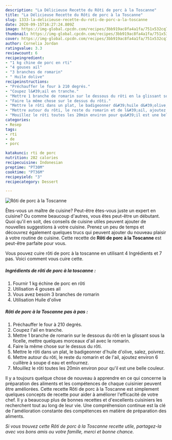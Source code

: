 ```yaml
---
description: "La Délicieuse Recette du Rôti de porc à la Toscanne"
title: "La Délicieuse Recette du Rôti de porc à la Toscanne"
slug: 1333-la-delicieuse-recette-du-roti-de-porc-a-la-toscanne
date: 2020-09-15T16:27:24.809Z
image: https://img-global.cpcdn.com/recipes/3bb919ac8fa4a1fa/751x532cq70/roti-de-porc-a-la-toscanne-photo-principale-de-la-recette.jpg
thumbnail: https://img-global.cpcdn.com/recipes/3bb919ac8fa4a1fa/751x532cq70/roti-de-porc-a-la-toscanne-photo-principale-de-la-recette.jpg
cover: https://img-global.cpcdn.com/recipes/3bb919ac8fa4a1fa/751x532cq70/roti-de-porc-a-la-toscanne-photo-principale-de-la-recette.jpg
author: Cornelia Jordan
ratingvalue: 3.3
reviewcount: 6
recipeingredient:
- "1 kg chine de porc en rti"
- "4 gouses ail"
- "3 branches de romarin"
- " Huile dolive"
recipeinstructions:
- "Préchauffer le four à 210 degrés."
- "Coupez l&#39;ail en tranche."
- "Mettre 1 branche de romarin sur le dessous du rôti en la glissant sous la ficelle, mettre quelques morceaux d&#39;ail avec le romarin."
- "Faire la même chose sur le dessus du rôti."
- "Mettre le rôti dans un plat, le badigeonner d&#39;huile d&#39;olive, salez, poivrez."
- "Mettre autour du rôti, le reste du romarin et de l&#39;ail, ajoutez environ 6 cuillère à soupe d eau et enfournez."
- "Mouillez le rôti toutes les 20min environ pour qu&#39;il est une belle couleur."
categories:
- Resep
tags:
- rti
- de
- porc

katakunci: rti de porc 
nutrition: 282 calories
recipecuisine: Indonesian
preptime: "PT30M"
cooktime: "PT36M"
recipeyield: "3"
recipecategory: Dessert

---
```



![Rôti de porc à la Toscanne](https://img-global.cpcdn.com/recipes/3bb919ac8fa4a1fa/751x532cq70/roti-de-porc-a-la-toscanne-photo-principale-de-la-recette.jpg)

Êtes-vous un maître de cuisine? Peut-être êtes-vous juste un expert en cuisine? Ou comme beaucoup d'autres, vous êtes peut-être un débutant. Quoi qu'il en soit, des conseils de cuisine utiles peuvent ajouter de nouvelles suggestions à votre cuisine. Prenez un peu de temps et découvrez également quelques trucs qui peuvent ajouter du nouveau plaisir à votre routine de cuisine. Cette recette de <strong> Rôti de porc à la Toscanne </strong> est peut-être parfaite pour vous.

<!--inarticleads1-->

Vous pouvez cuire rôti de porc à la toscanne en utilisant 4 Ingrédients et 7 pas. Voici comment vous cuire cette.

##### Ingrédients de rôti de porc à la toscanne :

1. Fournir 1 kg échine de porc en rôti
1. Utilisation 4 gouses ail
1. Vous avez besoin 3 branches de romarin
1. Utilisation  Huile d&#39;olive




<!--inarticleads2-->

##### Rôti de porc à la Toscanne pas à pas :

1. Préchauffer le four à 210 degrés.
1. Coupez l&#39;ail en tranche.
1. Mettre 1 branche de romarin sur le dessous du rôti en la glissant sous la ficelle, mettre quelques morceaux d&#39;ail avec le romarin.
1. Faire la même chose sur le dessus du rôti.
1. Mettre le rôti dans un plat, le badigeonner d&#39;huile d&#39;olive, salez, poivrez.
1. Mettre autour du rôti, le reste du romarin et de l&#39;ail, ajoutez environ 6 cuillère à soupe d eau et enfournez.
1. Mouillez le rôti toutes les 20min environ pour qu&#39;il est une belle couleur.




<!--inarticleads1-->

<p>
Il y a toujours quelque chose de nouveau à apprendre en ce qui concerne la préparation des aliments et les compétences de chaque cuisinier peuvent être améliorées. Cette recette Rôti de porc à la Toscanne est simplement quelques concepts de recette pour aider à améliorer l'efficacité de votre chef. Il y a beaucoup plus de bonnes recettes et d'excellents cuisiniers les recherchent tout au long de leur vie. Une compréhension continue est la clé de l'amélioration constante des compétences en matière de préparation des aliments.
</p>

<p>
<i>Si vous trouvez cette Rôti de porc à la Toscanne recette utile, partagez-la avec vos bons amis ou votre famille, merci et bonne chance.</i>
</p>
